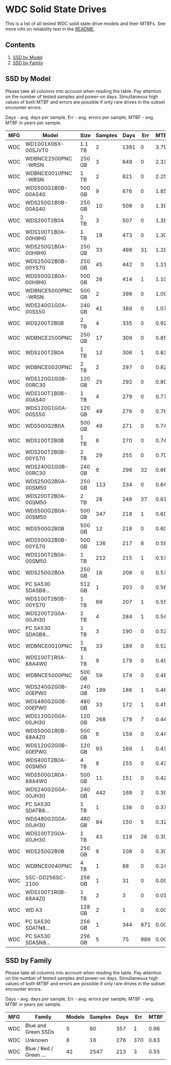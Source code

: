 WDC Solid State Drives
======================

This is a list of all tested WDC solid state drive models and their MTBFs. See
more info on reliability test in the [README](https://github.com/linuxhw/SMART).

Contents
--------

1. [ SSD by Model  ](#ssd-by-model)
2. [ SSD by Family ](#ssd-by-family)

SSD by Model
------------

Please take all columns into account when reading the table. Pay attention on the
number of tested samples and power-on days. Simultaneous high values of both MTBF
and errors are possible if only rare drives in the subset encounter errors.

Days - avg. days per sample,
Err  - avg. errors per sample,
MTBF - avg. MTBF in years per sample.

| MFG       | Model              | Size   | Samples | Days  | Err   | MTBF |
|-----------|--------------------|--------|---------|-------|-------|------|
| WDC       | WD1001X06X-00SJVT0 | 1.1 TB | 2       | 1381  | 0     | 3.79   |
| WDC       | WDBNCE2500PNC-WRSN | 250 GB | 3       | 849   | 0     | 2.33   |
| WDC       | WDBNCE0010PNC-WRSN | 1 TB   | 2       | 821   | 0     | 2.25   |
| WDC       | WDS500G1B0B-00AS40 | 500 GB | 9       | 676   | 0     | 1.85   |
| WDC       | WDS250G1B0B-00AS40 | 250 GB | 10      | 508   | 0     | 1.39   |
| WDC       | WDS200T2B0A        | 2 TB   | 3       | 507   | 0     | 1.39   |
| WDC       | WDS100T1B0A-00H9H0 | 1 TB   | 18      | 473   | 0     | 1.30   |
| WDC       | WDS250G1B0A-00H9H0 | 250 GB | 33      | 498   | 31    | 1.29   |
| WDC       | WDS250G2B0B-00YS70 | 250 GB | 45      | 442   | 0     | 1.21   |
| WDC       | WDS500G1B0A-00H9H0 | 500 GB | 26      | 414   | 1     | 1.10   |
| WDC       | WDBNCE5000PNC-WRSN | 500 GB | 2       | 398   | 0     | 1.09   |
| WDC       | WDS240G1G0A-00SS50 | 240 GB | 41      | 389   | 0     | 1.07   |
| WDC       | WDS200T2B0B        | 2 TB   | 4       | 335   | 0     | 0.92   |
| WDC       | WDBNCE2500PNC      | 250 GB | 17      | 309   | 0     | 0.85   |
| WDC       | WDS100T2B0A        | 1 TB   | 12      | 306   | 1     | 0.83   |
| WDC       | WDBNCE0020PNC      | 2 TB   | 2       | 297   | 0     | 0.82   |
| WDC       | WDS120G1G0B-00RC30 | 120 GB | 25      | 292   | 0     | 0.80   |
| WDC       | WDS100T1B0B-00AS40 | 1 TB   | 4       | 279   | 0     | 0.77   |
| WDC       | WDS120G1G0A-00SS50 | 120 GB | 49      | 276   | 0     | 0.76   |
| WDC       | WDS500G2B0A        | 500 GB | 49      | 271   | 0     | 0.74   |
| WDC       | WDS100T2B0B        | 1 TB   | 8       | 270   | 0     | 0.74   |
| WDC       | WDS200T2B0B-00YS70 | 2 TB   | 29      | 255   | 0     | 0.70   |
| WDC       | WDS240G1G0B-00RC30 | 240 GB | 9       | 298   | 32    | 0.66   |
| WDC       | WDS250G2B0A-00SM50 | 250 GB | 113     | 234   | 0     | 0.64   |
| WDC       | WDS200T2B0A-00SM50 | 2 TB   | 28      | 248   | 37    | 0.61   |
| WDC       | WDS500G2B0A-00SM50 | 500 GB | 347     | 218   | 1     | 0.60   |
| WDC       | WDS500G2B0B        | 500 GB | 12      | 218   | 0     | 0.60   |
| WDC       | WDS500G2B0B-00YS70 | 500 GB | 136     | 217   | 8     | 0.58   |
| WDC       | WDS100T2B0A-00SM50 | 1 TB   | 212     | 215   | 1     | 0.57   |
| WDC       | WDS250G2B0A        | 250 GB | 16      | 208   | 0     | 0.57   |
| WDC       | PC SA530 SDASB8... | 512 GB | 1       | 203   | 0     | 0.56   |
| WDC       | WDS100T2B0B-00YS70 | 1 TB   | 69      | 207   | 1     | 0.55   |
| WDC       | WDS200T2G0A-00JH30 | 2 TB   | 4       | 284   | 1     | 0.54   |
| WDC       | PC SA530 SDASB8... | 1 TB   | 3       | 190   | 0     | 0.52   |
| WDC       | WDBNCE0010PNC      | 1 TB   | 33      | 189   | 0     | 0.52   |
| WDC       | WDS100T1R0A-68A4W0 | 1 TB   | 9       | 179   | 0     | 0.49   |
| WDC       | WDBNCE5000PNC      | 500 GB | 59      | 174   | 0     | 0.48   |
| WDC       | WDS240G2G0B-00EPW0 | 240 GB | 199     | 186   | 1     | 0.46   |
| WDC       | WDS480G2G0B-00EPW0 | 480 GB | 33      | 172   | 1     | 0.45   |
| WDC       | WDS120G2G0A-00JH30 | 120 GB | 268     | 178   | 7     | 0.44   |
| WDC       | WDS500G1R0B-68A4Z0 | 500 GB | 6       | 159   | 0     | 0.44   |
| WDC       | WDS120G2G0B-00EPW0 | 120 GB | 93      | 169   | 1     | 0.43   |
| WDC       | WDS400T2B0A-00SM50 | 4 TB   | 8       | 155   | 0     | 0.43   |
| WDC       | WDS500G1R0A-68A4W0 | 500 GB | 11      | 151   | 0     | 0.42   |
| WDC       | WDS240G2G0A-00JH30 | 240 GB | 442     | 168   | 2     | 0.39   |
| WDC       | PC SA530 SDATB8... | 1 TB   | 1       | 136   | 0     | 0.37   |
| WDC       | WDS480G2G0A-00JH30 | 480 GB | 84      | 150   | 5     | 0.32   |
| WDC       | WDS100T2G0A-00JH30 | 1 TB   | 43      | 119   | 26    | 0.30   |
| WDC       | WDS250G2B0B        | 250 GB | 9       | 108   | 0     | 0.30   |
| WDC       | WDBNCE0040PNC      | 4 TB   | 1       | 88    | 0     | 0.24   |
| WDC       | SSC-D0256SC-2100   | 256 GB | 1       | 31    | 0     | 0.09   |
| WDC       | WDS100T1R0B-68A4Z0 | 1 TB   | 2       | 3     | 0     | 0.01   |
| WDC       | WD A3              | 128 GB | 2       | 1     | 0     | 0.00   |
| WDC       | PC SA530 SDATN8... | 256 GB | 1       | 344   | 971   | 0.00   |
| WDC       | PC SA530 SDASN8... | 256 GB | 5       | 75    | 989   | 0.00   |

SSD by Family
-------------

Please take all columns into account when reading the table. Pay attention on the
number of tested samples and power-on days. Simultaneous high values of both MTBF
and errors are possible if only rare drives in the subset encounter errors.

Days - avg. days per sample,
Err  - avg. errors per sample,
MTBF - avg. MTBF in years per sample.

| MFG       | Family                 | Models | Samples | Days  | Err   | MTBF |
|-----------|------------------------|--------|---------|-------|-------|------|
| WDC       | Blue and Green SSDs    | 5      | 90      | 357   | 1     | 0.96   |
| WDC       | Unknown                | 8      | 16      | 276   | 370   | 0.63   |
| WDC       | Blue / Red / Green ... | 42     | 2547    | 213   | 3     | 0.55   |
